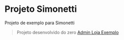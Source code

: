 # Projeto Simonetti
Projeto de exemplo para Simonetti



 > Projeto desenvolvido do zero [Admin Loja Exemplo](http://www.projetosimonetti.com.br)



